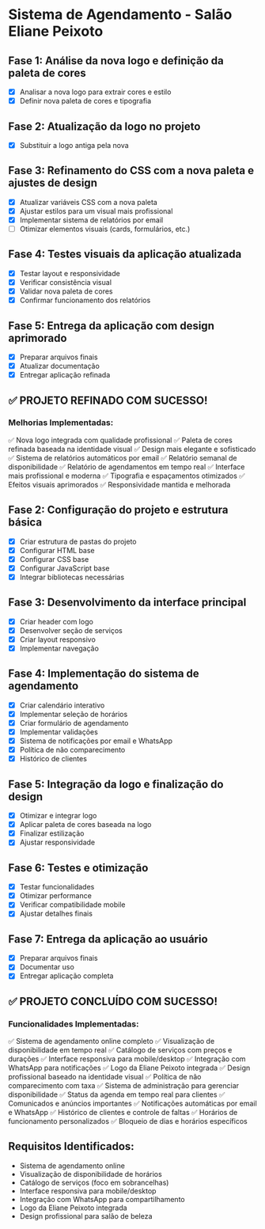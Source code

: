 # Sistema de Agendamento - Salão Eliane Peixoto

## Fase 1: Análise da nova logo e definição da paleta de cores
- [x] Analisar a nova logo para extrair cores e estilo
- [x] Definir nova paleta de cores e tipografia

## Fase 2: Atualização da logo no projeto
- [x] Substituir a logo antiga pela nova

## Fase 3: Refinamento do CSS com a nova paleta e ajustes de design
- [x] Atualizar variáveis CSS com a nova paleta
- [x] Ajustar estilos para um visual mais profissional
- [x] Implementar sistema de relatórios por email
- [ ] Otimizar elementos visuais (cards, formulários, etc.)

## Fase 4: Testes visuais da aplicação atualizada
- [x] Testar layout e responsividade
- [x] Verificar consistência visual
- [x] Validar nova paleta de cores
- [x] Confirmar funcionamento dos relatórios

## Fase 5: Entrega da aplicação com design aprimorado
- [x] Preparar arquivos finais
- [x] Atualizar documentação
- [x] Entregar aplicação refinada

## ✅ PROJETO REFINADO COM SUCESSO!

### Melhorias Implementadas:
✅ Nova logo integrada com qualidade profissional
✅ Paleta de cores refinada baseada na identidade visual
✅ Design mais elegante e sofisticado
✅ Sistema de relatórios automáticos por email
✅ Relatório semanal de disponibilidade
✅ Relatório de agendamentos em tempo real
✅ Interface mais profissional e moderna
✅ Tipografia e espaçamentos otimizados
✅ Efeitos visuais aprimorados
✅ Responsividade mantida e melhorada

## Fase 2: Configuração do projeto e estrutura básica
- [x] Criar estrutura de pastas do projeto
- [x] Configurar HTML base
- [x] Configurar CSS base
- [x] Configurar JavaScript base
- [x] Integrar bibliotecas necessárias

## Fase 3: Desenvolvimento da interface principal
- [x] Criar header com logo
- [x] Desenvolver seção de serviços
- [x] Criar layout responsivo
- [x] Implementar navegação

## Fase 4: Implementação do sistema de agendamento
- [x] Criar calendário interativo
- [x] Implementar seleção de horários
- [x] Criar formulário de agendamento
- [x] Implementar validações
- [x] Sistema de notificações por email e WhatsApp
- [x] Política de não comparecimento
- [x] Histórico de clientes

## Fase 5: Integração da logo e finalização do design
- [x] Otimizar e integrar logo
- [x] Aplicar paleta de cores baseada na logo
- [x] Finalizar estilização
- [x] Ajustar responsividade

## Fase 6: Testes e otimização
- [x] Testar funcionalidades
- [x] Otimizar performance
- [x] Verificar compatibilidade mobile
- [x] Ajustar detalhes finais

## Fase 7: Entrega da aplicação ao usuário
- [x] Preparar arquivos finais
- [x] Documentar uso
- [x] Entregar aplicação completa

## ✅ PROJETO CONCLUÍDO COM SUCESSO!

### Funcionalidades Implementadas:
✅ Sistema de agendamento online completo
✅ Visualização de disponibilidade em tempo real
✅ Catálogo de serviços com preços e durações
✅ Interface responsiva para mobile/desktop
✅ Integração com WhatsApp para notificações
✅ Logo da Eliane Peixoto integrada
✅ Design profissional baseado na identidade visual
✅ Política de não comparecimento com taxa
✅ Sistema de administração para gerenciar disponibilidade
✅ Status da agenda em tempo real para clientes
✅ Comunicados e anúncios importantes
✅ Notificações automáticas por email e WhatsApp
✅ Histórico de clientes e controle de faltas
✅ Horários de funcionamento personalizados
✅ Bloqueio de dias e horários específicos

## Requisitos Identificados:
- Sistema de agendamento online
- Visualização de disponibilidade de horários
- Catálogo de serviços (foco em sobrancelhas)
- Interface responsiva para mobile/desktop
- Integração com WhatsApp para compartilhamento
- Logo da Eliane Peixoto integrada
- Design profissional para salão de beleza

